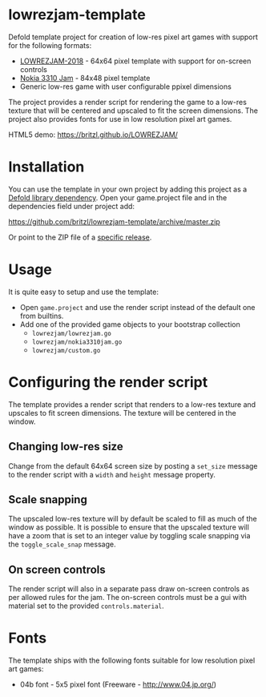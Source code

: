 # lowrezjam-template
Defold template project for creation of low-res pixel art games with support for the following formats:

* [LOWREZJAM-2018](https://itch.io/jam/lowrezjam-2018) - 64x64 pixel template with support for on-screen controls
* [Nokia 3310 Jam](https://itch.io/jam/3310jam) - 84x48 pixel template
* Generic low-res game with user configurable ppixel dimensions

The project provides a render script for rendering the game to a low-res texture that will be centered and upscaled to fit the screen dimensions. The project also provides fonts for use in low resolution pixel art games.

HTML5 demo: https://britzl.github.io/LOWREZJAM/


# Installation
You can use the template in your own project by adding this project as a [Defold library dependency](http://www.defold.com/manuals/libraries/). Open your game.project file and in the dependencies field under project add:

https://github.com/britzl/lowrezjam-template/archive/master.zip

Or point to the ZIP file of a [specific release](https://github.com/britzl/lowrezjam-template/releases).


# Usage
It is quite easy to setup and use the template:

* Open `game.project` and use the render script instead of the default one from builtins.
* Add one of the provided game objects to your bootstrap collection
  * `lowrezjam/lowrezjam.go`
  * `lowrezjam/nokia3310jam.go`
  * `lowrezjam/custom.go`


# Configuring the render script
The template provides a render script that renders to a low-res texture and upscales to fit screen dimensions. The texture will be centered in the window.

## Changing low-res size
Change from the default 64x64 screen size by posting a `set_size` message to the render script with a `width` and `height` message property.

## Scale snapping
The upscaled low-res texture will by default be scaled to fill as much of the window as possible. It is possible to ensure that the upscaled texture will have a zoom that is set to an integer value by toggling scale snapping via the `toggle_scale_snap` message.

## On screen controls
The render script will also in a separate pass draw on-screen controls as per allowed rules for the jam. The on-screen controls must be a gui with material set to the provided `controls.material`.


# Fonts
The template ships with the following fonts suitable for low resolution pixel art games:

* 04b font - 5x5 pixel font (Freeware - http://www.04.jp.org/)
